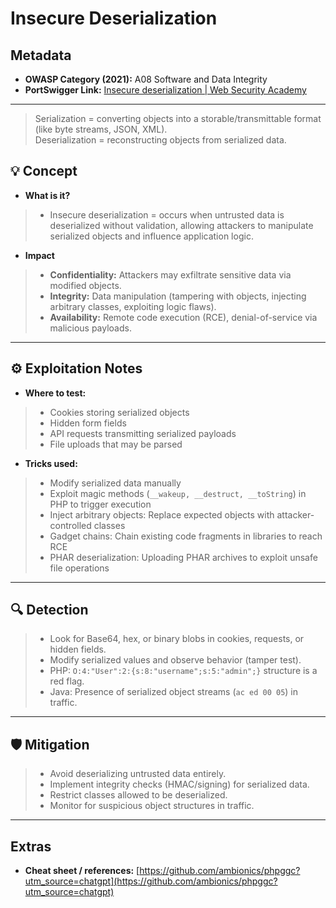 # Insecure Deserialization  

## Metadata  
- **OWASP Category (2021):** A08 Software and Data Integrity  
- **PortSwigger Link:** [Insecure deserialization | Web Security Academy ](https://portswigger.net/web-security/deserialization) 

---
>  Serialization = converting objects into a storable/transmittable format (like byte streams, JSON, XML).  
>  Deserialization = reconstructing objects from serialized data.  
## 💡 Concept  
- **What is it?**  
> - Insecure deserialization = occurs when untrusted data is deserialized without validation, allowing attackers to manipulate serialized objects and influence application logic.  

- **Impact**  
> - **Confidentiality:** Attackers may exfiltrate sensitive data via modified objects.  
> - **Integrity:** Data manipulation (tampering with objects, injecting arbitrary classes, exploiting logic flaws).  
> - **Availability:** Remote code execution (RCE), denial-of-service via malicious payloads.  

---

## ⚙️ Exploitation Notes  
- **Where to test:**  
> - Cookies storing serialized objects  
> - Hidden form fields  
> - API requests transmitting serialized payloads  
> - File uploads that may be parsed  

- **Tricks used:**  
> - Modify serialized data manually  
> - Exploit magic methods (`__wakeup, __destruct, __toString`) in PHP to trigger execution  
> - Inject arbitrary objects: Replace expected objects with attacker-controlled classes  
> - Gadget chains: Chain existing code fragments in libraries to reach RCE  
> - PHAR deserialization: Uploading PHAR archives to exploit unsafe file operations  

---

## 🔍 Detection  
> - Look for Base64, hex, or binary blobs in cookies, requests, or hidden fields.  
> - Modify serialized values and observe behavior (tamper test).  
> - PHP: `O:4:"User":2:{s:8:"username";s:5:"admin";}` structure is a red flag.  
> - Java: Presence of serialized object streams (`ac ed 00 05`) in traffic.  

---

## 🛡️ Mitigation  
> - Avoid deserializing untrusted data entirely.  
> - Implement integrity checks (HMAC/signing) for serialized data.  
> - Restrict classes allowed to be deserialized.  
> - Monitor for suspicious object structures in traffic.  

---

## Extras  
- **Cheat sheet / references:** [https://github.com/ambionics/phpggc?utm_source=chatgpt](https://github.com/ambionics/phpggc?utm_source=chatgpt)  

